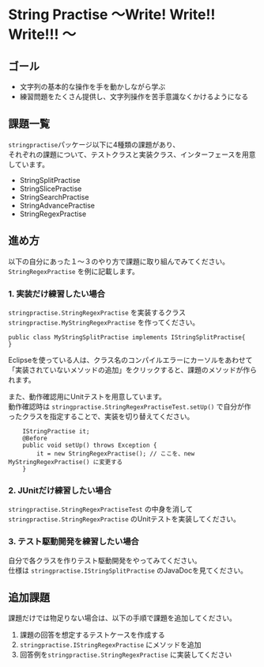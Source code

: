 # String Practise ～Write! Write!! Write!!! ～

## ゴール
- 文字列の基本的な操作を手を動かしながら学ぶ
- 練習問題をたくさん提供し、文字列操作を苦手意識なくかけるようになる

## 課題一覧
`stringpractise`パッケージ以下に4種類の課題があり、  
それぞれの課題について、テストクラスと実装クラス、インターフェースを用意しています。
- StringSplitPractise
- StringSlicePractise
- StringSearchPractise
- StringAdvancePractise
- StringRegexPractise

## 進め方
以下の自分にあった１～３のやり方で課題に取り組んでみてください。  
`StringRegexPractise` を例に記載します。  

### 1. 実装だけ練習したい場合
`stringpractise.StringRegexPractise` を実装するクラス `stringpractise.MyStringRegexPractise` を作ってください。  

```
public class MyStringSplitPractise implements IStringSplitPractise{
}
```

Eclipseを使っている人は、クラス名のコンパイルエラーにカーソルをあわせて「実装されていないメソッドの追加」をクリックすると、課題のメソッドが作られます。

また、動作確認用にUnitテストを用意しています。    
動作確認時は `stringpractise.StringRegexPractiseTest.setUp()` で自分が作ったクラスを指定することで、実装を切り替えてください。 

```
	IStringPractise it;
	@Before
	public void setUp() throws Exception {
		it = new StringRegexPractise(); // ここを、new MyStringRegexPractise() に変更する
	}

```

### 2. JUnitだけ練習したい場合
`stringpractise.StringRegexPractiseTest` の中身を消して`stringpractise.StringRegexPractise` のUnitテストを実装してください。

### 3. テスト駆動開発を練習したい場合
自分で各クラスを作りテスト駆動開発をやってみてください。  
仕様は `stringpractise.IStringSplitPractise` のJavaDocを見てください。  

## 追加課題

課題だけでは物足りない場合は、以下の手順で課題を追加してください。
1. 課題の回答を想定するテストケースを作成する
2. `stringpractise.IStringRegexPractise` にメソッドを追加
3. 回答例を`stringpractise.StringRegexPractise` に実装してください
